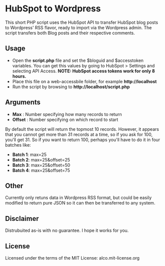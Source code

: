 # HubSpot to Wordpress

This short PHP script uses the HubSpot API to transfer HubSpot blog posts to Wordpress' RSS flavor, ready to import via the Wordpress admin.  The script transfers both Blog posts and their respective comments.

## Usage
* Open the **script.php** file and set the $bloguid and $accesstoken variables.  You can get this values by going to HubSpot > Settings and selecting API Access. **NOTE: HubSpot access tokens work for only 8 hours.**
* Place this file on a web-accessbile folder, for example **http://localhost**
* Run the script by browsing to **http://localhost/script.php**

## Arguments
* **Max** : Number specifying how many records to return
* **Offset** : Number specifying on which record to start

By default the script will return the topmost 10 records.  However, it appears that you cannot get more than 31 records at a time, so if you ask for 100, you'll get 31.  So if you want to return 100, perhaps you'll have to do it in four batches like:

* **Batch 1**: max=25
* **Batch 2**: max=25&offset=25
* **Batch 3**: max=25&offset=50
* **Batch 4**: max=25&offset=75

## Other
Currently only retuns data in Wordpress RSS format, but could be easily modified to return pure JSON so it can then be transferred to any system.


## Disclaimer
Distrubuited as-is with no guarantee.  I hope it works for you. 

## License
Licensed under the terms of the MIT License: alco.mit-license.org



